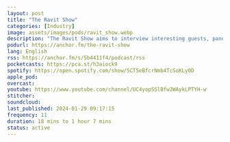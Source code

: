 ```yaml
---
layout: post
title: "The Ravit Show"
categories: [Industry]
image: assets/images/pods/ravit_show.webp
description: "The Ravit Show aims to interview interesting guests, panels, companies and help the community to gain valuable insights!"
podurl: https://anchor.fm/the-ravit-show
lang: English
rss: https://anchor.fm/s/5b4411f4/podcast/rss
pocketcasts: https://pca.st/h3aiock9
spotify: https://open.spotify.com/show/5CT5eBfcrNmb4TcSoKLy0D
apple_pod:
overcast:
youtube: https://www.youtube.com/channel/UC4yopSSlBfw2WAykLPTYH-w
stitcher:
soundcloud:
last_published: 2024-01-29 09:17:15
frequency: 11
duration: 18 mins to 1 hour 7 mins
status: active
---
```

